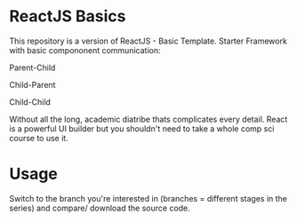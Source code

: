 # ReactJS Basics

This repository is a version of ReactJS - Basic Template. Starter Framework with basic compononent communication:

Parent-Child

Child-Parent 

Child-Child

Without all the long, academic diatribe thats complicates every detail. React is a powerful UI builder but you shouldn't need to take a whole comp sci course to use it. 

# Usage
Switch to the branch you're interested in (branches = different stages in the series) and compare/ download the source code.